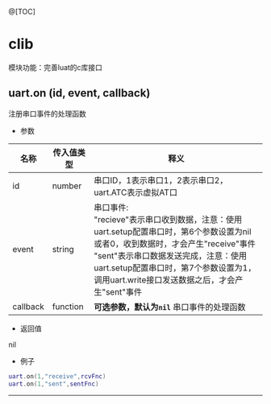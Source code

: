 
@[TOC]

# clib

模块功能：完善luat的c库接口

## uart.on (id, event, callback)

注册串口事件的处理函数

* 参数

|名称|传入值类型|释义|
|-|-|-|
|id|number|串口ID，1表示串口1，2表示串口2，uart.ATC表示虚拟AT口|
|event|string|串口事件:<br>"recieve"表示串口收到数据，注意：使用uart.setup配置串口时，第6个参数设置为nil或者0，收到数据时，才会产生"receive"事件<br>"sent"表示串口数据发送完成，注意：使用uart.setup配置串口时，第7个参数设置为1，调用uart.write接口发送数据之后，才会产生"sent"事件|
|callback|function|**可选参数，默认为`nil`** 串口事件的处理函数|

* 返回值

nil

* 例子

```lua
uart.on(1,"receive",rcvFnc)
uart.on(1,"sent",sentFnc)
```

---
